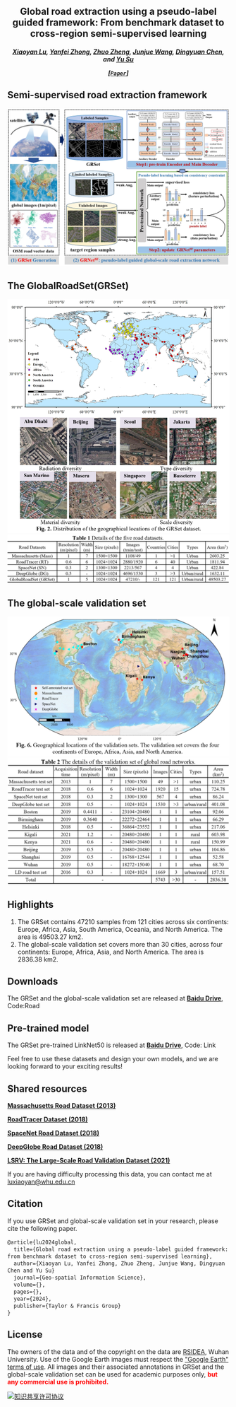 <h2 align="center">Global road extraction using a pseudo-label guided framework: From benchmark dataset to cross-region semi-supervised learning</h2>

<h5 align="center"> <a href="https://scholar.google.com/citations?user=MDA37NMAAAAJ&hl=zh-CN">Xiaoyan Lu</a>, <a href="http://rsidea.whu.edu.cn/">Yanfei Zhong</a>,
<a href="http://zhuozheng.top/">Zhuo Zheng</a>, <a href="https://junjuewang.top/">Junjue Wang</a>, 
<a href="https://scholar.google.com.hk/citations?user=uW2WaBQAAAAJ&hl=zh-CN">Dingyuan Chen</a>, 
and <a href="https://scholar.google.com.hk/citations?user=N0lkTdYAAAAJ&hl=zh-CN">Yu Su</a>


[[`Paper`](https://www.tandfonline.com/doi/full/10.1080/10095020.2024.2362760?src=)] 


## Semi-supervised road extraction framework

<div align="center">
  <img src="./img/GRNet.png?raw=true">
</div>

## The GlobalRoadSet(GRSet)

<div align="center">
  <img src="./img/GRSet.png?raw=true">
  <img src="./img/GRSet-details.png?raw=true">
</div>

## The global-scale validation set

<div align="center">
  <img src="./img/Valset.png?raw=true">
  <img src="./img/ValSet-details.png?raw=true">
</div>

## Highlights
1. The GRSet contains 47210 samples from 121 cities across six continents: Europe, Africa, Asia, South America, Oceania, and North America. The area is 49503.27 km2.
2. The global-scale validation set covers more than 30 cities,  across four continents: Europe, Africa, Asia, and North America. The area is 2836.38 km2.


## Downloads
The GRSet and the global-scale validation set are released at [<b>Baidu Drive</b>](https://pan.baidu.com/s/1IyxNG8a76-i06DxhL4WtHw), Code:Road


## Pre-trained model
The GRSet pre-trained LinkNet50 is released at [<b>Baidu Drive</b>](https://pan.baidu.com/s/1Dgkj3LYg4t4aJ7fflw5GcQ), Code: Link

Feel free to use these datasets and design your own models, and we are looking forward to your exciting results!

## Shared resources

[<b>Massachusetts Road Dataset (2013)</b>](https://www.cs.toronto.edu/~vmnih/data/)   

[<b>RoadTracer Dataset (2018)</b>](https://roadmaps.csail.mit.edu/roadtracer/)  

[<b>SpaceNet Road Dataset (2018)</b>](https://spacenet.ai/spacenet-roads-dataset/)  

[<b>DeepGlobe Road Dataset (2018)</b>](https://competitions.codalab.org/competitions/18467#participate-get_data)  

[<b>LSRV: The Large-Scale Road Validation Dataset (2021)</b>](http://rsidea.whu.edu.cn/resource_LSRV_sharing.htm)

If you are having difficulty processing this data, you can contact me at luxiaoyan@whu.edu.cn

## Citation
If you use GRSet and global-scale validation set in your research, please cite the following paper.
```text
@article{lu2024global,
  title={Global road extraction using a pseudo-label guided framework: from benchmark dataset to cross-region semi-supervised learning},
  author={Xiaoyan Lu, Yanfei Zhong, Zhuo Zheng, Junjue Wang, Dingyuan Chen and Yu Su}
  journal={Geo-spatial Information Science},
  volume={},
  pages={},
  year={2024},
  publisher={Taylor & Francis Group}
}
```

## License
The owners of the data and of the copyright on the data are [RSIDEA](http://rsidea.whu.edu.cn/), Wuhan University.
Use of the Google Earth images must respect the ["Google Earth" terms of use](https://about.google/brand-resource-center/products-and-services/geo-guidelines/).
All images and their associated annotations in GRSet and the global-scale validation set can be used for academic purposes only,
<font color="red"><b> but any commercial use is prohibited.</b></font>

<a rel="license" href="https://creativecommons.org/licenses/by-nc-sa/4.0/deed.en">
<img alt="知识共享许可协议" style="border-width:0" src="https://i.creativecommons.org/l/by-nc-sa/4.0/88x31.png" /></a>
